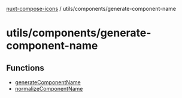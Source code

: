 [nuxt-compose-icons](../../../modules.md) / utils/components/generate-component-name

# utils/components/generate-component-name

## Functions

- [generateComponentName](functions/generateComponentName.md)
- [normalizeComponentName](functions/normalizeComponentName.md)

